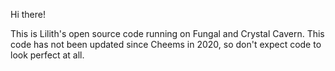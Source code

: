Hi there!

This is Lilith's open source code running on Fungal and Crystal Cavern.
This code has not been updated since Cheems in 2020, so don't expect code to look perfect at all.
